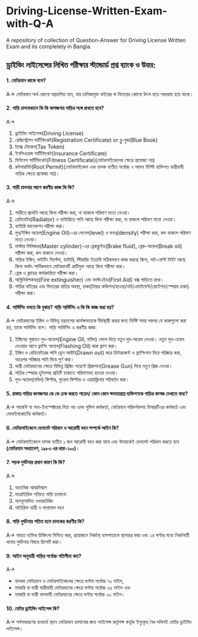# Driving-License-Written-Exam-with-Q-A
A repository of collection of Question-Answer for Driving License Written Exam and its completely in Bangla.


## ড্রাইভিং লাইসেন্সের লিখিত পরীক্ষার স্ট্যান্ডার্ড প্রশ্ন ব্যাংক ও উত্তর:

#### 1. মোটরযান কাকে বলে?
A-> মোটরযান অর্থ কোনো যন্ত্রচালিত যান, যার চালিকাযুক্ত বাইরের বা ভিতরের কোনো উৎস হতে সরবরাহ হয়ে থাকে।

#### 2. গাড়ি চালনাকালে কি কি কাগজপত্র গাড়ির সঙ্গে রাখতে হবে?
A-> 
1. ড্রাইভিং লাইসেন্স(Driving License)
2. রেজিস্ট্রেশন সার্টিফিকেট(Registration Certificate) or ব্লু-বুক(Blue Book)
3. ট্যাক্স টোকেন(Tax Token)
4. ইনসিওরেন্স সার্টিফিকেট(Insurance Certificate)
5. ফিটনেস সার্টিফিকেট(Fitness Certificate)(মোটরসাইকেলের ক্ষেত্রে প্রযোজ্য নয়)
6. রুটপারমিট(Root Permit)(মোটরসাইকেল এবং চালক ব্যতীত সর্বোচ্চ ৭ আসন বিশিষ্ট ব্যক্তিগত যাত্রীবাহী গাড়ির ক্ষেত্রে প্রযোজ্য নয়)।

#### 3. গাড়ী চালনার আগে করণীয় কাজ কি কি?
A->
1. গাড়ীতে জ্বালানি আছে কিনা পরীক্ষা করা, না থাকলে পরিমাণ মতো নেওয়া।
2. রেডিয়েটর(Radiator) ও ব্যাটারিতে পানি আছে কিনা পরীক্ষা করা, না থাকলে পরিমাণ মতো নেওয়া।
3. ব্যাটারি কানেকশন পরীক্ষা করা।
4. লুব/ইঙ্গিন অয়েল(Engine Oil)-এর লেবেল(level) ও ঘনত্ব(density) পরীক্ষা করা, কম থাকলে পরিমাণ মতো নেওয়া।
5. মাস্টার সিলিন্ডার(Master cylinder)-এর ব্রেকফ্লুইড(Brake fluid), ব্রেক-অয়েল(Break oil) পরীক্ষা করা, কম থাকলে নেওয়া।
6. গাড়ির ইঙ্গিন, লাইটিং সিস্টেম, ব্যাটারি, স্টিয়ারিং ইত্যাদি সঠিকভাবে কাজ করছে কিনা, নাট-বোল্ট টাইট আছে কিনা অর্থাৎ সার্বিকভাবে মোটরযানটি ত্রুটিমুক্ত আছে কিনা পরীক্ষা করা।
7. ব্রেক ও ক্লাচের কার্যকারিতা পরীক্ষা করা।
8. অগ্নিনির্বাপকযন্ত্র(Fire extinguisher) এবং ফাস্টএইড(First Aid) বক্স গাড়িতে রাখা।
9. গাড়ির বাইরের এবং ভিতরের বাতির অবস্থা, চাকা(টায়ার কন্ডিশন/হাওয়া/নাট/এলাইমেন্ট/রোটেশন/স্পেয়ার চাকা) পরীক্ষা করা।

#### 4. সার্ভিসিং বলতে কি বুঝায়? গাড়ি সার্ভিসিং এ কি কি কাজ করা হয়?
A-> মোটরযানের ইঙ্গিন ও বিভিন্ন যন্ত্রাংশের কার্যক্ষমতাকে দীর্ঘস্থায়ী করার জন্য নির্দিষ্ট সময় পরপর যে কাজগুলো করা হয়, তাকে সার্ভিসিং বলে। 
গাড়ি সার্ভিসিং এ করণীয় কাজ:
1. ইঙ্গিনের পুরাতন লুব-অয়েল(Engine Oil, মবিল) ফেলে দিয়ে নতুন লুব-অয়েল দেওয়া। নতুন লুব-ওয়েল দেওয়ার আগে ফ্লাশিং অয়েল(Flashing Oil) দ্বারা ফ্লাশ করা।
2. ইঙ্গিন ও রেডিয়েটরের পানি ড্রেন আউট(Drawn out) করে ডিটারজেন্ট ও ফ্লাশিংগান দিয়ে পরিষ্কার করা, অতঃপর পরিষ্কার পানি দিয়ে পূর্ণ করা।
3. ভারী মোটরযানের ক্ষেত্রে বিভিন্ন গ্রিজিং পয়েন্টে গ্রিজগান(Grease Gun) দিয়ে নতুন গ্রিজ দেওয়া।
4. গাড়ির স্পেয়ার হুইলসহ প্রতিটি চাকাতে পরিমাণমত হাওয়া দেওয়া।
5. লুব-অয়েল(মবিল) ফিল্টার, ফুয়েল ফিল্টার ও এয়ারক্লিনার পরিবর্তন করা।

#### 5. রাস্তায় গাড়ির কাগজপত্র কে কে চেক করতে পারেন/ কোন কোন ক্ষমতাপ্রাপ্ত ব্যক্তিগণকে গাড়ির কাগজ দেখাতে বাধ্য?
A-> সার্জেন্ট বা সাব-ইনস্পেক্টরের নিচে নয় এমন পুলিশ কর্মকর্তা, মোটরযান পরিদর্শকসহ বিআরটিএর কর্মকর্তা এবং মোবাইলকোর্টের কর্মকর্তা।

#### 6. মোটরসাইকেলে হেলমেট পরিধান ও আরোহী বহন সম্পর্কে আইন কি?
A-> মোটরসাইকেলে চালক ব্যতীত ১ জন আরোহী বহন করা যাবে এবং উভয়কেই হেলমেট পরিধান করতে হবে **(মোটরযান অধ্যাদেশ, ১৯৮৩ এর ধারা-১০০)**।

#### 7. সড়ক দুর্ঘটনার প্রধান কারণ কি কি?
A->
1. অত্যধিক আত্মবিশ্বাস
2. মাত্রাতিরিক্ত গতিতে গাড়ি চালানো
3. অননুমোদিত ওভারটেকিং
4. অতিরিক্ত যাত্রী ও মালামাল বহন

#### 8. গাড়ি দুর্ঘটনায় পতিত হলে চালকের করণীয় কি?
A-> আহত ব্যক্তির চিকিৎসা নিশ্চিত করা, প্রয়োজনে নিকটস্থ হাসপাতালে স্থানান্তর করা এবং ২৪ ঘণ্টার মধ্যে নিকটবর্তী থানায় দুর্ঘটনার বিষয়ে রিপোর্ট করা।

#### 9. আইন অনুযায়ী গাড়ির সর্বোচ্চ গতিসীমা কত?
A-> 
- হালকা মোটরযান ও মোটরসাইকেলের ক্ষেত্রে ঘণ্টায সর্বোচ্চ ৭০ মাইল,
- মাঝারি বা ভারী যাত্রীবাহী মোটরযানের ক্ষেত্রে ঘণ্টায় সর্বোচ্চ ৩৫ মাইল এবং
- মাঝারি বা ভারী মালবাহী মোটরযানের ক্ষেত্রে ঘণ্টায় সর্বোচ্চ ৩০ মাইল।

#### 10. মোটর ড্রাইভিং লাইসেন্স কি?
A-> সর্বসাধারণের ব্যবহার্য স্থানে মোটরযান চালানোর জন্য লাইসেন্স কর্তৃপক্ষ কর্তৃক ইস্যুকৃত বৈধ দলিলই মোটর ড্রাইভিং লাইসেন্স।